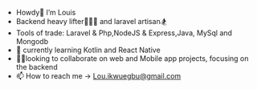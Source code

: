 - Howdy🤠 I’m Louis
- Backend heavy lifter🏋🏽‍♂️ and laravel artisan🏂
- Tools of trade: Laravel & Php,NodeJS & Express,Java, MySql and Mongodb
- 🌱 currently learning Kotlin and React Native
- 🤝🏾looking to collaborate on web and Mobile app projects, focusing on the backend
- 📫 How to reach me -> Lou.ikwuegbu@gmail.com

<!---
LusBlack/LusBlack is a ✨ special ✨ repository because its `README.md` (this file) appears on your GitHub profile.
You can click the Preview link to take a look at your changes.
--->
